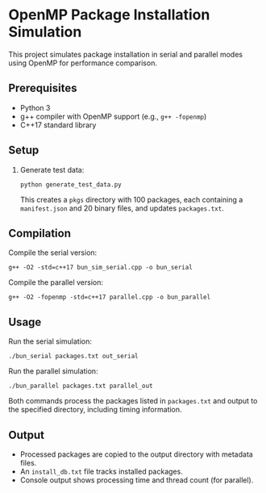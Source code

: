 # OpenMP Package Installation Simulation

This project simulates package installation in serial and parallel modes using OpenMP for performance comparison.

## Prerequisites

- Python 3
- g++ compiler with OpenMP support (e.g., `g++ -fopenmp`)
- C++17 standard library

## Setup

1. Generate test data:
   ```
   python generate_test_data.py
   ```
   This creates a `pkgs` directory with 100 packages, each containing a `manifest.json` and 20 binary files, and updates `packages.txt`.

## Compilation

Compile the serial version:
```
g++ -O2 -std=c++17 bun_sim_serial.cpp -o bun_serial
```

Compile the parallel version:
```
g++ -O2 -fopenmp -std=c++17 parallel.cpp -o bun_parallel
```

## Usage

Run the serial simulation:
```
./bun_serial packages.txt out_serial
```

Run the parallel simulation:
```
./bun_parallel packages.txt parallel_out
```

Both commands process the packages listed in `packages.txt` and output to the specified directory, including timing information.

## Output

- Processed packages are copied to the output directory with metadata files.
- An `install_db.txt` file tracks installed packages.
- Console output shows processing time and thread count (for parallel).